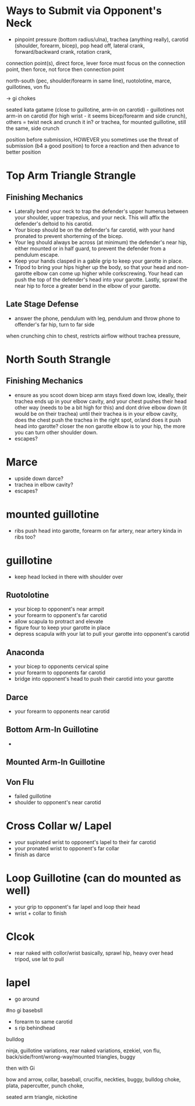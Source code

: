 # Ways to Submit via Opponent's Neck
- pinpoint pressure (bottom radius/ulna), trachea (anything really), carotid (shoulder, forearm, bicep), pop head off, lateral crank, forward/backward crank, rotation crank,

connection point(s), direct force, lever force
must focus on the connection point, then force, not force then connection point


north-south (pec, shoulder/forearm in same line), ruotolotine, marce, guillotines, von flu

-> gi chokes


seated kata gatame (close to guillotine, arm-in on carotid) - guillotines not arm-in on carotid (for high wrist - it seems bicep/forearm and side crunch), others = twist neck and crunch it in? or trachea, for mounted guillotine, still the same, side crunch



position before submission, HOWEVER you sometimes use the threat of submission (b4 a good position) to force a reaction and then advance to better position


# Top Arm Triangle Strangle
## Finishing Mechanics
- Laterally bend your neck to trap the defender's upper humerus between your shoulder, upper trapezius,  and your neck. This will affix the defender's deltoid to his carotid.
- Your bicep should be on the defender's far carotid, with your hand pronated to prevent shorterning of the bicep.
- Your leg should always be across (at minimum) the defender's near hip, either mounted or in half guard, to prevent the defender from a pendulum escape.
- Keep your hands clasped in a gable grip to keep your garotte in place.
- Tripod to bring your hips higher up the body, so that your head and non-garotte elbow can come up higher while corkscrewing. Your head can push the top of the defender's head into your garotte. Lastly, sprawl the near hip to force a greater bend in the elbow of your garotte. 
## Late Stage Defense
- answer the phone, pendulum with leg, pendulum and throw phone to offender's far hip, turn to far side

when crunching chin to chest, restricts airflow without trachea pressure,

# North South Strangle
## Finishing Mechanics
- ensure as you scoot down bicep arm stays fixed down low, ideally, their trachea ends up in your elbow cavity, and your chest pushes their head other way (needs to be a bit high for this) and dont drive elbow down (it would be on their trachea) until their trachea is in your elbow cavity, does the chest push the trachea in the right spot, or/and does it push head into garotte? closer the non garotte elbow is to your hip, the more you can turn other shoulder down.
- escapes? 

# Marce
- upside down darce?
- trachea in elbow cavity?
- escapes?

# mounted guillotine
- ribs push head into garotte, forearm on far artery, near artery kinda in ribs too?

# guillotine
- keep head locked in there with shoulder over


## Ruotolotine 
- your bicep to opponent's near armpit
- your forearm to opponent's far carotid
- allow scapula to protract and elevate
- figure four to keep your garotte in place
- depress scapula with your lat to pull your garotte into opponent's carotid

## Anaconda
- your bicep to opponents cervical spine
- your forearm to opponents far carotid
- bridge into opponent's head to push their carotid into your garotte

## Darce
- your forearm to opponents near carotid

## Bottom Arm-In Guillotine
- 

## Mounted Arm-In Guillotine


## Von Flu 
- failed guillotine
- shoulder to opponent's near carotid

# Cross Collar w/ Lapel
- your supinated wrist to opponent's lapel to their far carotid
- your pronated wrist to opponent's far collar
- finish as darce

# Loop Guillotine (can do mounted as well)
- your grip to opponent's far lapel and loop their head
- wrist + collar to finish

# Clcok
- rear naked with collor/wrist basically, sprawl hip, heavy over head tripod, use lat to pull

# lapel 
- go around

#no gi basebsll
- forearm to same carotid
- s rip behindhead

bulldog

ninja, guillotine variations, rear naked variations, ezekiel, von flu, back/side/front/wrong-way/mounted triangles, buggy

then with Gi

bow and arrow, collar, baseball, crucifix, neckties, buggy, bulldog choke, plata, papercutter, punch choke, 

seated arm triangle, nickotine










